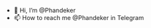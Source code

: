 - 👋 Hi, I’m @Phandeker
- 📫 How to reach me @Phandeker in Telegram

<!---
Phandeker/Phandeker is a ✨ special ✨ repository because its `README.md` (this file) appears on your GitHub profile.
You can click the Preview link to take a look at your changes.
--->
